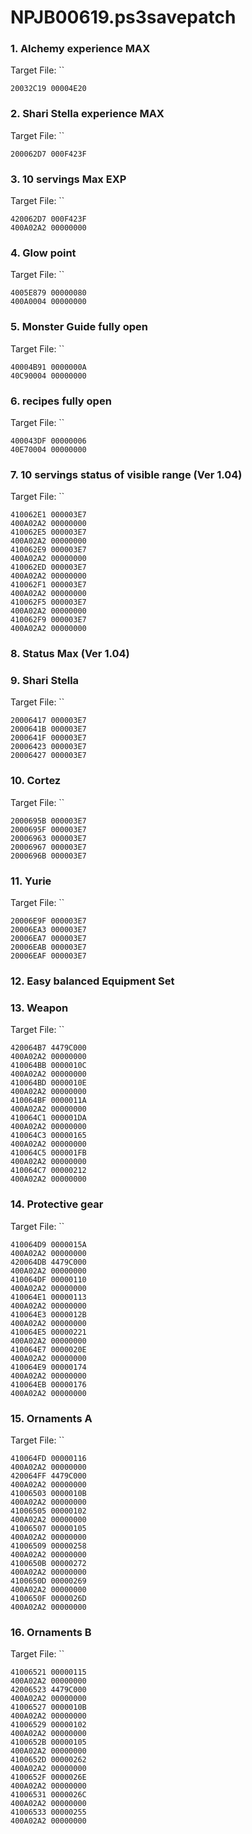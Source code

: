 # NPJB00619.ps3savepatch

### 1. Alchemy experience MAX

Target File: ``

```
20032C19 00004E20
```

### 2. Shari Stella experience MAX

Target File: ``

```
200062D7 000F423F
```

### 3. 10 servings Max EXP

Target File: ``

```
420062D7 000F423F
400A02A2 00000000
```

### 4. Glow point

Target File: ``

```
4005E879 00000080
400A0004 00000000
```

### 5. Monster Guide fully open

Target File: ``

```
40004B91 0000000A
40C90004 00000000
```

### 6. recipes fully open

Target File: ``

```
400043DF 00000006
40E70004 00000000
```

### 7. 10 servings status of visible range (Ver 1.04)

Target File: ``

```
410062E1 000003E7
400A02A2 00000000
410062E5 000003E7
400A02A2 00000000
410062E9 000003E7
400A02A2 00000000
410062ED 000003E7
400A02A2 00000000
410062F1 000003E7
400A02A2 00000000
410062F5 000003E7
400A02A2 00000000
410062F9 000003E7
400A02A2 00000000
```

### 8. Status Max (Ver 1.04)
### 9. Shari Stella

Target File: ``

```
20006417 000003E7
2000641B 000003E7
2000641F 000003E7
20006423 000003E7
20006427 000003E7
```

### 10. Cortez

Target File: ``

```
2000695B 000003E7
2000695F 000003E7
20006963 000003E7
20006967 000003E7
2000696B 000003E7
```

### 11. Yurie

Target File: ``

```
20006E9F 000003E7
20006EA3 000003E7
20006EA7 000003E7
20006EAB 000003E7
20006EAF 000003E7
```

### 12. Easy balanced Equipment Set
### 13. Weapon

Target File: ``

```
420064B7 4479C000
400A02A2 00000000
410064BB 0000010C
400A02A2 00000000
410064BD 0000010E
400A02A2 00000000
410064BF 0000011A
400A02A2 00000000
410064C1 000001DA
400A02A2 00000000
410064C3 00000165
400A02A2 00000000
410064C5 000001FB
400A02A2 00000000
410064C7 00000212
400A02A2 00000000
```

### 14. Protective gear

Target File: ``

```
410064D9 0000015A
400A02A2 00000000
420064DB 4479C000
400A02A2 00000000
410064DF 00000110
400A02A2 00000000
410064E1 00000113
400A02A2 00000000
410064E3 0000012B
400A02A2 00000000
410064E5 00000221
400A02A2 00000000
410064E7 0000020E
400A02A2 00000000
410064E9 00000174
400A02A2 00000000
410064EB 00000176
400A02A2 00000000
```

### 15. Ornaments A

Target File: ``

```
410064FD 00000116
400A02A2 00000000
420064FF 4479C000
400A02A2 00000000
41006503 0000010B
400A02A2 00000000
41006505 00000102
400A02A2 00000000
41006507 00000105
400A02A2 00000000
41006509 00000258
400A02A2 00000000
4100650B 00000272
400A02A2 00000000
4100650D 00000269
400A02A2 00000000
4100650F 0000026D
400A02A2 00000000
```

### 16. Ornaments B

Target File: ``

```
41006521 00000115
400A02A2 00000000
42006523 4479C000
400A02A2 00000000
41006527 0000010B
400A02A2 00000000
41006529 00000102
400A02A2 00000000
4100652B 00000105
400A02A2 00000000
4100652D 00000262
400A02A2 00000000
4100652F 0000026E
400A02A2 00000000
41006531 0000026C
400A02A2 00000000
41006533 00000255
400A02A2 00000000
```

